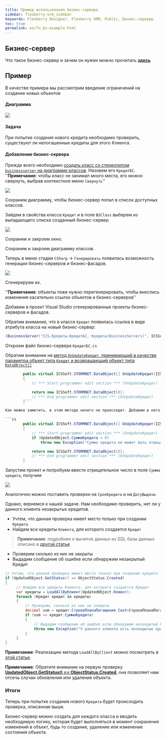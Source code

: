 ```yaml
---
title: Пример использования бизнес-сервера
sidebar: flexberry-orm_sidebar
keywords: Flexberry Designer, Flexberry ORM, Public, Бизнес-серверы
toc: true
permalink: en/fo_bs-example.html
---
```


## Бизнес-сервер

Что такое бизнес-сервер и зачем он нужен можно прочитать **[здесь](fo_business-servers-wrapper-business-facade.html)**

## Пример

В качестве примера мы рассмотрим введение ограничений на создание новых объектов

#### Диаграмма

![](/images/pages/products/flexberry-orm/FilterExDiagram.PNG)

#### Задача

При попытке создания нового кредита необходимо проверить, существуют ли непогашенные кредиты для этого Клиента.

#### Добавление бизнес-сервера

Прежде всего необходимо [создать класс со стереотипом `businessserver` на диаграмме классов](fd_business-servers.html). Назовем его `КредитБС`.
''__Примечание__: чтобы класс не занимал много места, его можно свернуть, выбрав контекстное меню `Свернуть`''

![](/images/pages/products/flexberry-orm/BSExample.PNG)

Сохраним диаграмму, чтобы бизнес-сервер попал в список доступных классов.

Зайдем в свойства класса `Кредит` и в поле `BSClass` выберем из выпадающего списка созданный бизнес-сервер

![](/images/pages/products/flexberry-orm/BSExample1.PNG)

Сохраним и закроем окно.

Сохраним и закроем диаграмму классов.

Теперь в меню стадии `CSharp` -> `Генерировать` появилась возможность генерации бизнес-серверов и бизнес-фасадов.

![](/images/pages/products/flexberry-orm/BSExample2.PNG)

Сгенерируем их.

''__Примечание__: объекты тоже нужно перегенерировать, чтобы внеслись изменения касательно ссылок объектов и бизнес-серверов''

Добавим в проект Visual Studio сгенерированные проекты бизнес-серверов и фасадов.

Обратим внимание, что в классе `Кредит` появилась ссылка в виде атрибута класса на новый бизнес-сервер:

```cs 
[BusinessServer("IIS.Кредиты.КредитБС, Кредиты(BusinessServers)", ICSSoft.STORMNET.Business.DataServiceObjectEvents.OnAllEvents)] 
```

Откроем файл бизнес-сервера `КредитБС.cs`

Обратим внимание на [метод `OnUpdateКредит`, принимающий в качестве параметра объект типа `Кредит` и возвращающий объект типа `DataObject[]`](fo_bs-example.html)

```cs
        public virtual ICSSoft.STORMNET.DataObject[] OnUpdateКредит(IIS.Кредиты.Кредит UpdatedObject)
        {
            // *** Start programmer edit section *** (OnUpdateКредит)

            return new ICSSoft.STORMNET.DataObject[0];
            // *** End programmer edit section *** (OnUpdateКредит)
        }```

Как можно заметить, в этом методе ничего не происходит. Добавим в него логику по проверке вводимого значения суммы кредита: она должна быть неотрицательной.

```cs
        public virtual ICSSoft.STORMNET.DataObject[] OnUpdateКредит(IIS.Кредиты.Кредит UpdatedObject)
        {
            // *** Start programmer edit section *** (OnUpdateКредит)
            if (UpdatedObject.СуммаКредита < 0)
                throw new Exception("Сумма кредита не может быть отрицательной");

            return new ICSSoft.STORMNET.DataObject[0];
            // *** End programmer edit section *** (OnUpdateКредит)
        }
```

Запустим проект и попробуем ввести отрицательное число в поле `Сумма кредита`, получим

![](/images/pages/products/flexberry-orm/BSExample3.PNG)

Аналогично можно поставить проверки на `СрокКредита` и на `ДатуВыдачи`.

Однако, вернемся к нашей задаче. Нам необходимо проверить, нет ли у данного клиента незакрытых кредитов.

* Учтем, что данная проверка имеет место только при создании `Кредита`
* Найдем все кредиты `Клиента`, для которого создается `Кредит`
>__Примечание__: подробнее о вычитке данных из SQL базы данных описано в [другой статье](fo_sql-query.html)
* Проверим сколько из них не закрыты
* Выдадим сообщение об ошибке если обнаружим незакрытый Кредит

```cs
// Учтем, что данная проверка имеет место только при создании кредита
if (UpdatedObject.GetStatus() == ObjectStatus.Created)
{
     // Найдем все кредиты Клиента, для которого создается Кредит
     var кредиты = LoadAllByКлиент(UpdatedObject.Клиент);
     foreach (Кредит кредит in кредиты)
     {
         // Проверим, сколько из них не закрыты
         decimal sum = кредит.СтрокаПланаПогашения.Cast<СтрокаПланаПогашения>().Sum(stroke => stroke.Сумма);
         if (sum <= кредит.СуммаКредита)
         {
             // Выдадим сообщение об ошибке если обнаружим незакрытый Кредит
             throw new Exception("У данного клиента есть незакрытые кредиты.");
         }
     }
}
```

**Примечание**: Реализацию метода `LoadAllByClient` можно посмотреть в [этой статье](fo_func-eq.html).

**Примечание**: Обратите внимание на первую проверку **[UpdatedObject.GetStatus() == ObjectStatus.Created](fo_object-status-and-loading-state.html)**, она позволяет нам отсечь случаи обновления или удаления объекта. 

### Итоги

Теперь при попытке создания нового `Кредита` будет происходить проверка, описанная выше.

Бизнес-сервер можно создать для каждого класса и вводить необходимую логику, которая будет выполняться в момент сохранения изменений в объект, будь то создание, удаление или изменение состояния объекта.


